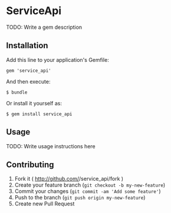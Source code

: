 # ServiceApi

TODO: Write a gem description

## Installation

Add this line to your application's Gemfile:

    gem 'service_api'

And then execute:

    $ bundle

Or install it yourself as:

    $ gem install service_api

## Usage

TODO: Write usage instructions here

## Contributing

1. Fork it ( http://github.com/<my-github-username>/service_api/fork )
2. Create your feature branch (`git checkout -b my-new-feature`)
3. Commit your changes (`git commit -am 'Add some feature'`)
4. Push to the branch (`git push origin my-new-feature`)
5. Create new Pull Request
